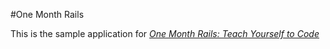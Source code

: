 #One Month Rails

This is the sample application for
[*One Month Rails: Teach Yourself to Code*](http://onemonthrails.com)

